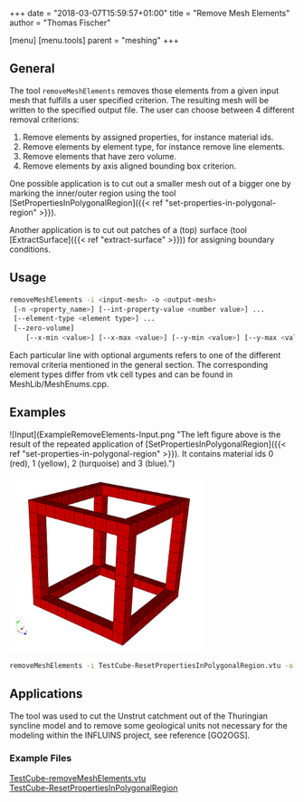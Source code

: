 +++
date = "2018-03-07T15:59:57+01:00"
title = "Remove Mesh Elements"
author = "Thomas Fischer"

[menu]
  [menu.tools]
    parent = "meshing"
+++

## General

The tool `removeMeshElements` removes those elements from a given input mesh that fulfills a user specified criterion. The resulting mesh will be written to the specified output file. The user can choose between 4 different removal criterions:

 1. Remove elements by assigned properties, for instance material ids.
 2. Remove elements by element type, for instance remove line elements.
 3. Remove elements that have zero volume.
 4. Remove elements by axis aligned bounding box criterion.

One possible application is to cut out a smaller mesh out of a bigger one by marking the inner/outer region using the tool [SetPropertiesInPolygonalRegion]({{< ref "set-properties-in-polygonal-region" >}}).

Another application is to cut out patches of a (top) surface (tool [ExtractSurface]({{< ref "extract-surface" >}})) for assigning boundary conditions.

## Usage

```bash
removeMeshElements -i <input-mesh> -o <output-mesh>
 [-n <property_name>] [--int-property-value <number value>] ...
 [--element-type <element type>] ...
 [--zero-volume]
    [--x-min <value>] [--x-max <value>] [--y-min <value>] [--y-max <value>] [--z-min <value>] [--z-max <value>]
```

Each particular line with optional arguments refers to one of the different removal criteria mentioned in the general section.
The corresponding element types differ from vtk cell types and can be found in MeshLib/MeshEnums.cpp.

## Examples

![Input](ExampleRemoveElements-Input.png "The left figure above is the result of the repeated application of [SetPropertiesInPolygonalRegion]({{< ref "set-properties-in-polygonal-region" >}}). It contains material ids 0 (red), 1 (yellow), 2 (turquoise) and 3 (blue).")

![](ExampleRemoveElements-Output.png "The result of the following command line input is depicted.")

```bash
removeMeshElements -i TestCube-ResetPropertiesInPolygonalRegion.vtu -o TestCube-removeMeshElements.vtu -n MaterialIDs --int-property-value 1 --int-property-value 2 --int-property-value 3
```

## Applications

The tool was used to cut the Unstrut catchment out of the Thuringian syncline model and to remove some geological units not necessary for the modeling within the INFLUINS project, see reference [GO2OGS].

<div class='note'>

### Example Files

[TestCube-removeMeshElements.vtu](TestCube-removeMeshElements.vtu)  
[TestCube-ResetPropertiesInPolygonalRegion](TestCube-ResetPropertiesInPolygonalRegion.vtu)  
</div>
